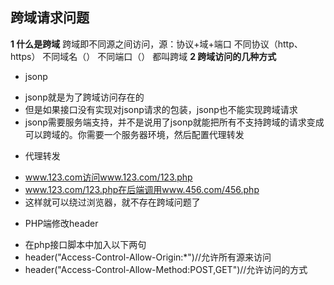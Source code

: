 ## 跨域请求问题
**1 什么是跨域**
跨域即不同源之间访问，源：协议+域+端口
不同协议（http、https）
不同域名（）
不同端口（）
都叫跨域
**2 跨域访问的几种方式**
- jsonp
 + jsonp就是为了跨域访问存在的
 + 但是如果接口没有实现对jsonp请求的包装，jsonp也不能实现跨域请求
 + jsonp需要服务端支持，并不是说用了jsonp就能把所有不支持跨域的请求变成可以跨域的。你需要一个服务器环境，然后配置代理转发
- 代理转发
 + www.123.com访问www.123.com/123.php
 + www.123.com/123.php在后端调用www.456.com/456.php
 + 这样就可以绕过浏览器，就不存在跨域问题了
- PHP端修改header
 + 在php接口脚本中加入以下两句
 + header("Access-Control-Allow-Origin:*")//允许所有源来访问
 + header("Access-Control-Allow-Method:POST,GET")//允许访问的方式

